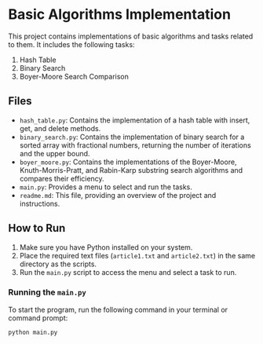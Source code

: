 # Basic Algorithms Implementation

This project contains implementations of basic algorithms and tasks related to them. It includes the following tasks:

1. Hash Table
2. Binary Search
3. Boyer-Moore Search Comparison

## Files

- `hash_table.py`: Contains the implementation of a hash table with insert, get, and delete methods.
- `binary_search.py`: Contains the implementation of binary search for a sorted array with fractional numbers, returning the number of iterations and the upper bound.
- `boyer_moore.py`: Contains the implementations of the Boyer-Moore, Knuth-Morris-Pratt, and Rabin-Karp substring search algorithms and compares their efficiency.
- `main.py`: Provides a menu to select and run the tasks.
- `readme.md`: This file, providing an overview of the project and instructions.

## How to Run

1. Make sure you have Python installed on your system.
2. Place the required text files (`article1.txt` and `article2.txt`) in the same directory as the scripts.
3. Run the `main.py` script to access the menu and select a task to run.

### Running the `main.py`

To start the program, run the following command in your terminal or command prompt:

```sh
python main.py
